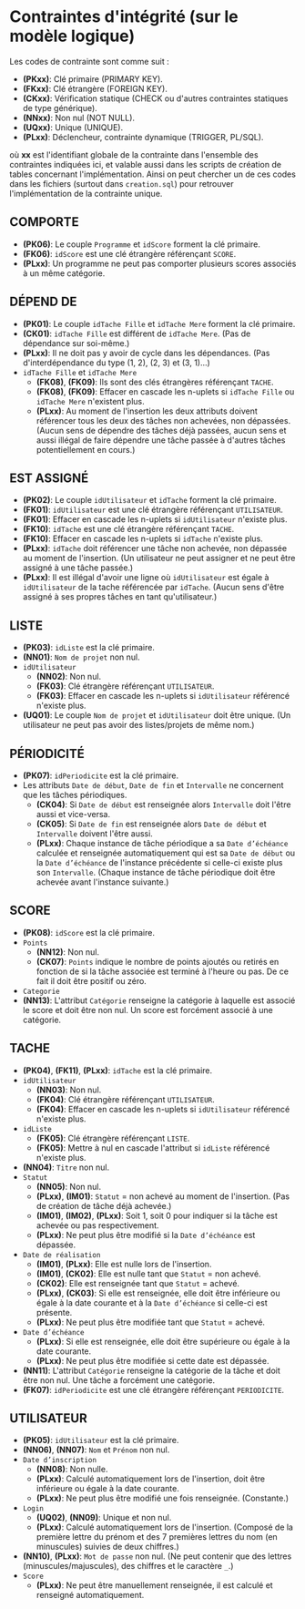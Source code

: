 # Contraintes d'intégrité (sur le modèle logique)

Les codes de contrainte sont comme suit :

* **(PKxx)**: Clé primaire (PRIMARY KEY).
* **(FKxx)**: Clé étrangère (FOREIGN KEY).
* **(CKxx)**: Vérification statique (CHECK ou d'autres contraintes statiques de type générique).
* **(NNxx)**: Non nul (NOT NULL).
* **(UQxx)**: Unique (UNIQUE).
* **(PLxx)**: Déclencheur, contrainte dynamique (TRIGGER, PL/SQL).

où **xx** est l'identifiant globale de la contrainte dans l'ensemble des contraintes indiquées ici, et valable aussi dans les scripts de création de tables concernant l'implémentation. Ainsi on peut chercher un de ces codes dans les fichiers (surtout dans `creation.sql`) pour retrouver l'implémentation de la contrainte unique.

## COMPORTE

* **(PK06)**: Le couple `Programme` et `idScore` forment la clé primaire.
* **(FK06)**: `idScore` est une clé étrangère référençant `SCORE`.
* **(PLxx)**: Un programme ne peut pas comporter plusieurs scores associés à un même catégorie.

## DÉPEND DE

* **(PK01)**: Le couple `idTache Fille` et `idTache Mere` forment la clé primaire.
* **(CK01)**: `idTache Fille` est différent de `idTache Mere`. (Pas de dépendance sur soi-même.)
* **(PLxx)**: Il ne doit pas y avoir de cycle dans les dépendances. (Pas d'interdépendance du type (1, 2), (2, 3) et (3, 1)...)
* `idTache Fille` et `idTache Mere`
  * **(FK08)**, **(FK09)**: Ils sont des clés étrangères référençant `TACHE`.
  * **(FK08)**, **(FK09)**: Effacer en cascade les n-uplets si `idTache Fille` ou `idTache Mere` n'existent plus.
  * **(PLxx)**: Au moment de l'insertion les deux attributs doivent référencer tous les deux des tâches non achevées, non dépassées. (Aucun sens de dépendre des tâches déjà passées, aucun sens et aussi illégal de faire dépendre une tâche passée à d'autres tâches potentiellement en cours.)

## EST ASSIGNÉ

* **(PK02)**: Le couple `idUtilisateur` et `idTache` forment la clé primaire.
* **(FK01)**: `idUtilisateur` est une clé étrangère référençant `UTILISATEUR`.
* **(FK01)**: Effacer en cascade les n-uplets si `idUtilisateur` n'existe plus.
* **(FK10)**: `idTache` est une clé étrangère référençant `TACHE`.
* **(FK10)**: Effacer en cascade les n-uplets si `idTache` n'existe plus.
* **(PLxx)**: `idTache` doit référencer une tâche non achevée, non dépassée au moment de l'insertion. (Un utilisateur ne peut assigner et ne peut être assigné à une tâche passée.)
* **(PLxx)**: Il est illégal d'avoir une ligne où `idUtilisateur` est égale à `idUtilisateur` de la tache référencée par `idTache`. (Aucun sens d'être assigné à ses propres tâches en tant qu'utilisateur.)

## LISTE

* **(PK03)**: `idListe` est la clé primaire.
* **(NN01)**: `Nom de projet` non nul.
* `idUtilisateur`
  * **(NN02)**: Non nul.
  * **(FK03)**: Clé étrangère référençant `UTILISATEUR`.
  * **(FK03)**: Effacer en cascade les n-uplets si `idUtilisateur` référencé n'existe plus.
* **(UQ01)**: Le couple `Nom de projet` et `idUtilisateur` doit être unique. (Un utilisateur ne peut pas avoir des listes/projets de même nom.)

## PÉRIODICITÉ

* **(PK07)**: `idPeriodicite` est la clé primaire.
* Les attributs `Date de début`, `Date de fin` et `Intervalle` ne concernent que les tâches périodiques.
  * **(CK04)**: Si `Date de début` est renseignée alors `Intervalle` doit l'être aussi et vice-versa.
  * **(CK05)**: Si `Date de fin` est renseignée alors `Date de début` et `Intervalle` doivent l'être aussi.
  * **(PLxx)**: Chaque instance de tâche périodique a sa `Date d’échéance` calculée et renseignée automatiquement qui est sa `Date de début` ou la `Date d’échéance` de l'instance précédente si celle-ci existe plus son `Intervalle`. (Chaque instance de tâche périodique doit être achevée avant l'instance suivante.)

## SCORE

* **(PK08)**: `idScore` est la clé primaire.
* `Points`
  * **(NN12)**: Non nul.
  * **(CK07)**: `Points` indique le nombre de points ajoutés ou retirés en fonction de si la tâche associée est terminé à l'heure ou pas. De ce fait il doit être positif ou zéro.
* `Categorie`
* **(NN13)**: L'attribut `Catégorie` renseigne la catégorie à laquelle est associé le score et doit être non nul. Un score est forcément associé à une catégorie.

## TACHE

* **(PK04)**, **(FK11)**, **(PLxx)**: `idTache` est la clé primaire.
* `idUtilisateur`
  * **(NN03)**: Non nul.
  * **(FK04)**: Clé étrangère référençant `UTILISATEUR`.
  * **(FK04)**: Effacer en cascade les n-uplets si `idUtilisateur` référencé n'existe plus.
* `idListe`
  * **(FK05)**: Clé étrangère référençant `LISTE`.
  * **(FK05)**: Mettre à nul en cascade l'attribut si `idListe` référencé n'existe plus.
* **(NN04)**: `Titre` non nul.
* `Statut`
  * **(NN05)**: Non nul.
  * **(PLxx)**, **(IM01)**: `Statut` = non achevé au moment de l'insertion. (Pas de création de tâche déjà achevée.)
  * **(IM01)**, **(IM02)**, **(PLxx)**: Soit 1, soit 0 pour indiquer si la tâche est achevée ou pas respectivement.
  * **(PLxx)**: Ne peut plus être modifié si la `Date d’échéance` est dépassée.
* `Date de réalisation`
  * **(IM01)**, **(PLxx)**: Elle est nulle lors de l'insertion.
  * **(IM01)**, **(CK02)**: Elle est nulle tant que `Statut` = non achevé.
  * **(CK02)**: Elle est renseignée tant que `Statut` = achevé.
  * **(PLxx)**, **(CK03)**: Si elle est renseignée, elle doit être inférieure ou égale à la date courante et à la `Date d’échéance` si celle-ci est présente.
  * **(PLxx)**: Ne peut plus être modifiée tant que `Statut` = achevé.
* `Date d’échéance`
  * **(PLxx)**: Si elle est renseignée, elle doit être supérieure ou égale à la date courante.
  * **(PLxx)**: Ne peut plus être modifiée si cette date est dépassée.
* **(NN11)**: L'attribut `Catégorie` renseigne la catégorie de la tâche et doit être non nul. Une tâche a forcément une catégorie.
* **(FK07)**: `idPeriodicite` est une clé étrangère référençant `PERIODICITE`.

## UTILISATEUR

* **(PK05)**: `idUtilisateur` est la clé primaire.
* **(NN06)**, **(NN07)**: `Nom` et `Prénom` non nul.
* `Date d’inscription`
  * **(NN08)**: Non nulle.
  * **(PLxx)**: Calculé automatiquement lors de l'insertion, doit être inférieure ou égale à la date courante.
  * **(PLxx)**: Ne peut plus être modifié une fois renseignée. (Constante.)
* `Login`
  * **(UQ02)**, **(NN09)**: Unique et non nul.
  * **(PLxx)**: Calculé automatiquement lors de l'insertion. (Composé de la première lettre du prénom et des 7 premières lettres du nom (en minuscules) suivies de deux chiffres.)
* **(NN10)**, **(PLxx)**: `Mot de passe` non nul. (Ne peut contenir que des lettres (minuscules/majuscules), des chiffres et le caractère `_`.)
* `Score`
  * **(PLxx)**: Ne peut être manuellement renseignée, il est calculé et renseigné automatiquement.
